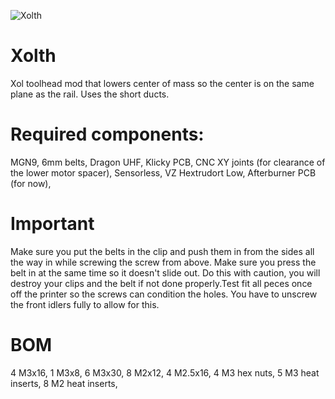 
![Xolth](https://github.com/propeller3D/Xolth/assets/42770427/8a77397e-b536-4886-b7c0-248ff8f8c0ad)

# Xolth
Xol  toolhead mod that lowers center of mass so the center is on the same plane as the rail. Uses the short ducts.

# Required components:
MGN9,
6mm belts,
Dragon UHF,
Klicky PCB,
CNC XY joints (for clearance of the lower motor spacer),
Sensorless,
VZ Hextrudort Low,
Afterburner PCB (for now),

# Important
Make sure you put the belts in the clip and push them in from the sides all the way in while screwing the screw from above.
Make sure you press the belt in at the same time so it doesn't slide out. Do this with caution, you will destroy your clips 
and the belt if not done properly.Test fit all peces once off the printer so the screws can condition the holes. You have to 
unscrew the front idlers fully to allow for this.

# BOM
4 M3x16,
1 M3x8,
6 M3x30,
8 M2x12,
4 M2.5x16,
4 M3 hex nuts,
5 M3 heat inserts,
8 M2 heat inserts,
